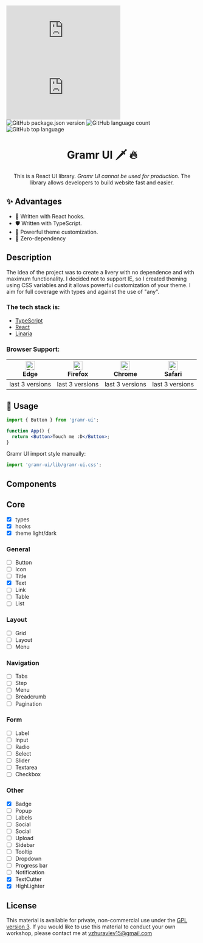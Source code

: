 ![GitHub gramr-ui file size in bytes](https://img.shields.io/github/size/viczhuravlev/gramr-ui/lib/gramr-ui.js?label=gramr-ui)
![GitHub file size in bytes](https://img.shields.io/github/size/viczhuravlev/gramr-ui/lib/gramr-ui.css?label=gramr-ui%20style)
<br />
![GitHub package.json version](https://img.shields.io/github/package-json/v/viczhuravlev/gramr-ui?style=plastic)
![GitHub language count](https://img.shields.io/github/languages/count/viczhuravlev/gramr-ui)
![GitHub top language](https://img.shields.io/github/languages/top/viczhuravlev/gramr-ui)

<h1 align="center">
  Gramr UI 🗡️ 🔥
</h1>

<div align="center">
This is a React UI library. <i>Gramr UI cannot be used for production.</i> The library allows developers to build website fast and easier.
</div>

## ✨ Advantages

- 💪 Written with React hooks.
- 🛡 Written with TypeScript.
- 🎨 Powerful theme customization.
- 🤟 Zero-dependency

## Description


The idea of the project was to create a livery with no dependence and with maximum functionality.
I decided not to support IE, so I created theming using CSS variables and it allows powerful customization of your theme.
I aim for full coverage with types and against the use of "any".

### The tech stack is:

- [TypeScript](https://www.typescriptlang.org)
- [React](https://reactjs.org)
- [Linaria](https://linaria.now.sh/)

### Browser Support:

| [<img src="https://raw.githubusercontent.com/alrra/browser-logos/master/src/edge/edge_48x48.png" alt="Edge" width="24px" height="24px" />](http://godban.github.io/browsers-support-badges/)<br>Edge | [<img src="https://raw.githubusercontent.com/alrra/browser-logos/master/src/firefox/firefox_48x48.png" alt="Firefox" width="24px" height="24px" />](http://godban.github.io/browsers-support-badges/)<br>Firefox | [<img src="https://raw.githubusercontent.com/alrra/browser-logos/master/src/chrome/chrome_48x48.png" alt="Chrome" width="24px" height="24px" />](http://godban.github.io/browsers-support-badges/)<br>Chrome | [<img src="https://raw.githubusercontent.com/alrra/browser-logos/master/src/safari/safari_48x48.png" alt="Safari" width="24px" height="24px" />](http://godban.github.io/browsers-support-badges/)<br>Safari |
| ---------------------------------------------------------------------------------------------------------------------------------------------------------------------------------------------------- | ---------------------------------------------------------------------------------------------------------------------------------------------------------------------------------------------------------------- | ------------------------------------------------------------------------------------------------------------------------------------------------------------------------------------------------------------ | ------------------------------------------------------------------------------------------------------------------------------------------------------------------------------------------------------------ |
| last 3 versions                                                                                                                                                                                      | last 3 versions                                                                                                                                                                                                  | last 3 versions                                                                                                                                                                                              | last 3 versions                                                                                                                                                                                              |

## 🔨 Usage

```jsx
import { Button } from 'gramr-ui';

function App() {
  return <Button>Touch me :D</Button>;
}
```

Gramr UI import style manually:

```jsx
import 'gramr-ui/lib/gramr-ui.css';
```

## Components

## Core

- [x] types
- [x] hooks
- [x] theme light/dark

### General

- [ ] Button
- [ ] Icon
- [ ] Title
- [x] Text
- [ ] Link
- [ ] Table
- [ ] List

### Layout

- [ ] Grid
- [ ] Layout
- [ ] Menu

### Navigation

- [ ] Tabs
- [ ] Step
- [ ] Menu
- [ ] Breadcrumb
- [ ] Pagination

### Form

- [ ] Label
- [ ] Input
- [ ] Radio
- [ ] Select
- [ ] Slider
- [ ] Textarea
- [ ] Checkbox

### Other

- [x] Badge
- [ ] Popup
- [ ] Labels
- [ ] Social
- [ ] Social
- [ ] Upload
- [ ] Sidebar
- [ ] Tooltip
- [ ] Dropdown
- [ ] Progress bar
- [ ] Notification
- [x] TextCutter
- [x] HighLighter

## License

This material is available for private, non-commercial use under the
[GPL version 3](http://www.gnu.org/licenses/gpl-3.0-standalone.html). If you
would like to use this material to conduct your own workshop, please contact me
at vzhuravlev15@gmail.com
